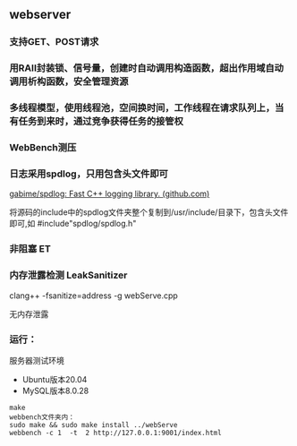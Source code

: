 ## webserver

### 支持GET、POST请求

### 用RAII封装锁、信号量，创建时自动调用构造函数，超出作用域自动调用析构函数，安全管理资源

### 多线程模型，使用线程池，空间换时间，工作线程在请求队列上，当有任务到来时，通过竞争获得任务的接管权

### WebBench测压

### 日志采用spdlog，只用包含头文件即可

[gabime/spdlog: Fast C++ logging library. (github.com)](https://github.com/gabime/spdlog)

将源码的include中的spdlog文件夹整个复制到/usr/include/目录下，包含头文件即可,如 #include"spdlog/spdlog.h"

### 非阻塞 ET

### 内存泄露检测 LeakSanitizer

clang++ -fsanitize=address -g webServe.cpp

无内存泄露

### 运行：

服务器测试环境

* Ubuntu版本20.04
* MySQL版本8.0.28

```
make
webbench文件夹内：
sudo make && sudo make install ../webServe
webbench -c 1  -t  2 http://127.0.0.1:9001/index.html
```
